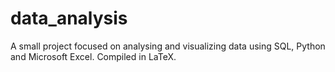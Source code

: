 # data_analysis
A small project focused on analysing and visualizing data using SQL, Python and Microsoft Excel. Compiled in LaTeX.
